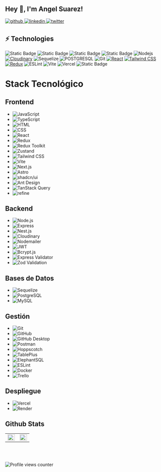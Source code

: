 
## Hey 👋, I'm Angel Suarez!  
  

<a href="https://github.com/AngelBlackBlue" target="_blank">
<img src=https://img.shields.io/badge/github-%2324292e.svg?&style=for-the-badge&logo=github&logoColor=white alt=github style="margin-bottom: 5px;" />
</a>
<a href="https://linkedin.com/in/suarezangel" target="_blank">
<img src=https://img.shields.io/badge/linkedin-%231E77B5.svg?&style=for-the-badge&logo=linkedin&logoColor=white alt=linkedin style="margin-bottom: 5px;" />
</a>
<a href="https://twitter.com/@AngelBlueDev" target="_blank">
<img src=https://img.shields.io/badge/twitter-%2300acee.svg?&style=for-the-badge&logo=twitter&logoColor=white alt=twitter style="margin-bottom: 5px;" />
</a>  

## ⚡ Technologies

![Static Badge](https://img.shields.io/badge/JavaScript-black?style=for-the-badge&logo=JavaScript)
![Static Badge](https://img.shields.io/badge/TypeScript-white?style=for-the-badge&logo=TypeScript&logoColor=blue)
![Static Badge](https://img.shields.io/badge/HTML5-orange?style=for-the-badge&logo=HTML5&logoColor=white)
![Static Badge](https://img.shields.io/badge/CSS3-blue?style=for-the-badge&logo=CSS3&logoColor=white)
![Nodejs](https://img.shields.io/badge/-Nodejs-black?style=for-the-badge&logo=Node.js)
[![Cloudinary](https://img.shields.io/badge/Cloudinary-777BB4?style=for-the-badge&logo=cloudinary&logoColor=white)](https://cloudinary.com/)
![Sequelize](https://img.shields.io/badge/Sequelize-00000?style=for-the-badge&logo=sequelize&logoColor=green&color=white)
![POSTGRESQL](https://img.shields.io/badge/PostgreSQL-00000?style=for-the-badge&logo=postgresql&logoColor=blue&color=white)
![Git](https://img.shields.io/badge/git-00000?style=for-the-badge&logo=git&color=white)
[![React](https://img.shields.io/badge/React-61DAFB?style=for-the-badge&logo=react&logoColor=white)](https://reactjs.org/)
[![Tailwind CSS](https://img.shields.io/badge/Tailwind%20CSS-38b2ac?style=for-the-badge&logo=tailwind-css&logoColor=white)](https://tailwindcss.com/)
[![Redux](https://img.shields.io/badge/Redux-764ABC?style=for-the-badge&logo=redux&logoColor=white)](https://redux.js.org/)
![ESLint](https://img.shields.io/badge/ESLint-ADD8E6?style=for-the-badge&logo=eslint&logoColor=white)
![Vite](https://img.shields.io/badge/vite-00000?style=for-the-badge&logo=vite&logoColor=black&color=white)
![Vercel](https://img.shields.io/badge/vercel-00000?style=for-the-badge&logo=vercel&logoColor=black&color=white)
![Static Badge](https://img.shields.io/badge/hoppscotch.io-black?style=for-the-badge&logo=hoppscotch)

# Stack Tecnológico

## Frontend
- ![JavaScript](https://img.shields.io/badge/-JavaScript-F7DF1E?logo=javascript&logoColor=black&style=for-the-badge)
- ![TypeScript](https://img.shields.io/badge/-TypeScript-3178C6?logo=typescript&logoColor=white&style=for-the-badge)
- ![HTML](https://img.shields.io/badge/-HTML-E34F26?logo=html5&logoColor=white&style=for-the-badge)
- ![CSS](https://img.shields.io/badge/-CSS-1572B6?logo=css3&logoColor=white&style=for-the-badge)
- ![React](https://img.shields.io/badge/-React-61DAFB?logo=react&logoColor=black&style=for-the-badge)
- ![Redux](https://img.shields.io/badge/-Redux-764ABC?logo=redux&logoColor=white&style=for-the-badge)
- ![Redux Toolkit](https://img.shields.io/badge/-Redux%20Toolkit-764ABC?logo=redux&logoColor=white&style=for-the-badge)
- ![Zustand](https://img.shields.io/badge/-Zustand-181717?logo=Zustand&logoColor=white&style=for-the-badge)
- ![Tailwind CSS](https://img.shields.io/badge/-Tailwind%20CSS-06B6D4?logo=tailwindcss&logoColor=white&style=for-the-badge)
- ![Vite](https://img.shields.io/badge/-Vite-646CFF?logo=vite&logoColor=white&style=for-the-badge)
- ![Next.js](https://img.shields.io/badge/-Next.js-000000?logo=next.js&logoColor=white&style=for-the-badge)
- ![Astro](https://img.shields.io/badge/-Astro-FF5D01?logo=astro&logoColor=white&style=for-the-badge)
- ![shadcn/ui](https://img.shields.io/badge/-shadcn%2Fui-000000?style=for-the-badge)
- ![Ant Design](https://img.shields.io/badge/-Ant%20Design-0170FE?logo=ant-design&logoColor=white&style=for-the-badge)
- ![TanStack Query](https://img.shields.io/badge/-TanStack%20Query-FF4154?logo=react-query&logoColor=white&style=for-the-badge)
- ![refine](https://img.shields.io/badge/-refine-000000?style=for-the-badge)

## Backend
- ![Node.js](https://img.shields.io/badge/-Node.js-339933?logo=node.js&logoColor=white&style=for-the-badge)
- ![Express](https://img.shields.io/badge/-Express-000000?logo=express&logoColor=white&style=for-the-badge)
- ![Nest.js](https://img.shields.io/badge/-Nest.js-E0234E?logo=nestjs&logoColor=white&style=for-the-badge)
- ![Cloudinary](https://img.shields.io/badge/-Cloudinary-3448C5?logo=cloudinary&logoColor=white&style=for-the-badge)
- ![Nodemailer](https://img.shields.io/badge/-Nodemailer-2C3E50?logo=nodemailer&logoColor=white&style=for-the-badge)
- ![JWT](https://img.shields.io/badge/-JWT-000000?logo=json-web-tokens&logoColor=white&style=for-the-badge)
- ![Bcrypt.js](https://img.shields.io/badge/-Bcrypt.js-1867C0?style=for-the-badge)
- ![Express Validator](https://img.shields.io/badge/-Express%20Validator-000000?style=for-the-badge)
- ![Zod Validation](https://img.shields.io/badge/-Zod%20Validation-000000?style=for-the-badge)

## Bases de Datos
- ![Sequelize](https://img.shields.io/badge/-Sequelize-52B0E7?logo=sequelize&logoColor=white&style=for-the-badge)
- ![PostgreSQL](https://img.shields.io/badge/-PostgreSQL-336791?logo=postgresql&logoColor=white&style=for-the-badge)
- ![MySQL](https://img.shields.io/badge/-MySQL-4479A1?logo=mysql&logoColor=white&style=for-the-badge)

## Gestión
- ![Git](https://img.shields.io/badge/-Git-F05032?logo=git&logoColor=white&style=for-the-badge)
- ![GitHub](https://img.shields.io/badge/-GitHub-181717?logo=github&logoColor=white&style=for-the-badge)
- ![GitHub Desktop](https://img.shields.io/badge/-GitHub%20Desktop-181717?logo=github&logoColor=white&style=for-the-badge)
- ![Postman](https://img.shields.io/badge/-Postman-FF6C37?logo=postman&logoColor=white&style=for-the-badge)
- ![Hoppscotch](https://img.shields.io/badge/-Hoppscotch-31C48D?logo=hoppscotch&logoColor=white&style=for-the-badge)
- ![TablePlus](https://img.shields.io/badge/-TablePlus-F58C00?logo=tableplus&logoColor=white&style=for-the-badge)
- ![ElephantSQL](https://img.shields.io/badge/-ElephantSQL-2331E6?logo=elephantsql&logoColor=white&style=for-the-badge)
- ![ESLint](https://img.shields.io/badge/-ESLint-4B32C3?logo=eslint&logoColor=white&style=for-the-badge)
- ![Docker](https://img.shields.io/badge/-Docker-2496ED?logo=docker&logoColor=white&style=for-the-badge)
- ![Trello](https://img.shields.io/badge/-Trello-0052CC?logo=trello&logoColor=white&style=for-the-badge)

## Despliegue
- ![Vercel](https://img.shields.io/badge/-Vercel-000000?logo=vercel&logoColor=white&style=for-the-badge)
- ![Render](https://img.shields.io/badge/-Render-46E3B7?logo=render&logoColor=white&style=for-the-badge)



## Github Stats  
<table><tr><td valign="top" width="50%">

<img src="https://github-readme-stats.vercel.app/api?username=AngelBlackBlue&show_icons=true&count_private=true&hide_border=true" align="left" style="width: 100%" />

</td><td valign="top" width="50%">

<img src="https://github-readme-stats.vercel.app/api/top-langs/?username=AngelBlackBlue&hide_border=true&layout=compact" align="left" style="width: 100%" />

</td></tr></table>  

<br/>  

  

<br/>  

![Profile views counter](https://komarev.com/ghpvc/?username=AngelBlackBlue&&style=flat-square)  


